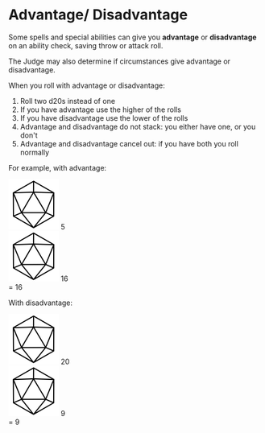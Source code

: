 # Advantage/ Disadvantage

Some spells and special abilities can give you **advantage** or **disadvantage** on an ability check, saving throw or attack roll.

The Judge may also determine if circumstances give advantage or disadvantage.

When you roll with advantage or disadvantage:

 1. Roll two d20s instead of one
 2. If you have advantage use the higher of the rolls
 3. If you have disadvantage use the lower of the rolls
 4. Advantage and disadvantage do not stack: you either have one, or you don't
 5. Advantage and disadvantage cancel out: if you have both you roll normally

For example, with advantage:

<div class="example-roll">
  <div class="roll">
    <img src="assets/images/d20.svg" style="width: 100px;">
    <span class="result">5</span>
  </div>
  <div class="roll">
    <img src="assets/images/d20.svg" style="width: 100px;">
    <span class="result">16</span>
  </div>
  =
  16
  </div>

With disadvantage:

<div class="example-roll">
  <div class="roll">
    <img src="assets/images/d20.svg" style="width: 100px;">
    <span class="result">20</span>
  </div>
  <div class="roll">
    <img src="assets/images/d20.svg" style="width: 100px;">
    <span class="result">9</span>
  </div>
  =
  9
  </div>
